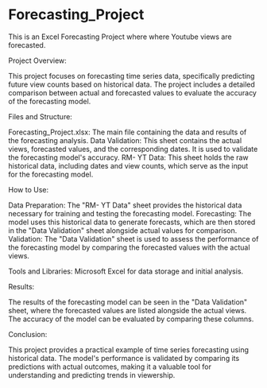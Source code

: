 # Forecasting_Project
This is an Excel Forecasting Project where where Youtube views are forecasted.

Project Overview:

This project focuses on forecasting time series data, specifically predicting future view counts based on historical data. The project includes a detailed comparison between actual and forecasted values to evaluate the accuracy of the forecasting model.


Files and Structure:

Forecasting_Project.xlsx: The main file containing the data and results of the forecasting analysis.
Data Validation: This sheet contains the actual views, forecasted values, and the corresponding dates. It is used to validate the forecasting model's accuracy.
RM- YT Data: This sheet holds the raw historical data, including dates and view counts, which serve as the input for the forecasting model.

How to Use:

Data Preparation: The "RM- YT Data" sheet provides the historical data necessary for training and testing the forecasting model.
Forecasting: The model uses this historical data to generate forecasts, which are then stored in the "Data Validation" sheet alongside actual values for comparison.
Validation: The "Data Validation" sheet is used to assess the performance of the forecasting model by comparing the forecasted values with the actual views.

Tools and Libraries:
Microsoft Excel for data storage and initial analysis.

Results:

The results of the forecasting model can be seen in the "Data Validation" sheet, where the forecasted values are listed alongside the actual views. The accuracy of the model can be evaluated by comparing these columns.

Conclusion:

This project provides a practical example of time series forecasting using historical data. The model's performance is validated by comparing its predictions with actual outcomes, making it a valuable tool for understanding and predicting trends in viewership.
